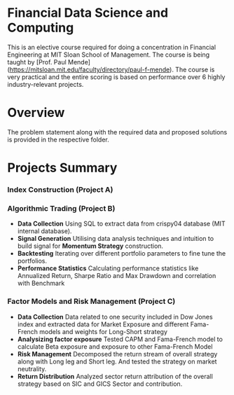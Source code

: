 # Financial Data Science and Computing
This is an elective course required for doing a concentration in Financial Engineering at MIT Sloan School of Management. The course is being taught by [Prof. Paul Mende] (https://mitsloan.mit.edu/faculty/directory/paul-f-mende). The course is very practical and the entire scoring is based on performance over 6 highly industry-relevant projects.  

# Overview
The problem statement along with the required data and proposed solutions is provided in the respective folder. 

# Projects Summary
### Index Construction (Project A) 

### Algorithmic Trading (Project B)
- **Data Collection** Using SQL to extract data from crispy04 database (MIT internal database). 
- **Signal Generation** Utilising data analysis techniques and intuition to build signal for **Momentum Strategy** construction.
- **Backtesting** Iterating over different portfolio parameters to fine tune the portfolios.
- **Performance Statistics** Calculating performance statistics like Annualized Return, Sharpe Ratio and Max Drawdown and correlation with Benchmark

### Factor Models and Risk Management (Project C)
- **Data Collection** Data related to one security included in Dow Jones index and extracted data for Market Exposure and different Fama-French models and weights for Long-Short strategy
- **Analysizing factor exposure** Tested CAPM and Fama-French model to calculate Beta exposure and exposure to other Fama-French Model  
- **Risk Management** Decomposed the return stream of overall strategy along with Long leg and Short leg. And tested the strategy on market neutrality.
- **Return Distribution** Analyzed sector return attribution of the overall strategy based on SIC and GICS Sector and contribution. 

